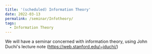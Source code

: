 ```yaml
---
title: '(scheduled) Information Theory'
date: 2022-03-13
permalink: /seminar/Infotheory/
tags:
  - Information Theory
---
```


We will have a seminar concerned with information theory, using John Duchi's lecture note (https://web.stanford.edu/~jduchi/)
